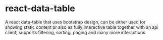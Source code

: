 # react-data-table

A react data-table that uses bootstrap design, can be either used for showing static content or also as fully interactive table together with an api client, supports filtering, sorting, paging and many more interactions.
